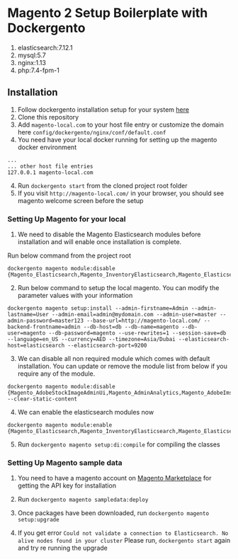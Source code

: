 # Magento 2 Setup Boilerplate with Dockergento

1. elasticsearch:7.12.1
2. mysql:5.7
3. nginx:1.13
4. php:7.4-fpm-1

## Installation

1. Follow dockergento installation setup for your system [here](https://github.com/ModestCoders/magento2-dockergento)
2. Clone this repository
3. Add `magento-local.com` to your host file entry or customize the domain here `config/dockergento/nginx/conf/default.conf`
4. You need have your local docker running for setting up the magento docker environment

```
...
... other host file entries
127.0.0.1 magento-local.com
```

4. Run `dockergento start` from the cloned project root folder
5. If you visit `http://magento-local.com/` in your browser, you should see magento welcome screen before the setup

### Setting Up Magento for your local

1. We need to disable the Magento Elasticsearch modules before installation and will enable once installation is complete.

Run below command from the project root

```
dockergento magento module:disable {Magento_Elasticsearch,Magento_InventoryElasticsearch,Magento_Elasticsearch6,Magento_Elasticsearch7}
```

2. Run below command to setup the local magento. You can modify the parameter values with your information

```
dockergento magento setup:install --admin-firstname=Admin --admin-lastname=User --admin-email=admin@mydomain.com --admin-user=master --admin-password=master123 --base-url=http://magento-local.com/ --backend-frontname=admin --db-host=db --db-name=magento --db-user=magento --db-password=magento --use-rewrites=1 --session-save=db --language=en_US --currency=AED --timezone=Asia/Dubai --elasticsearch-host=elasticsearch --elasticsearch-port=9200
```

3. We can disable all non required module which comes with default installation. You can update or remove the module list from below if you require any of the module.

```
dockergento magento module:disable {Magento_AdobeStockImageAdminUi,Magento_AdminAnalytics,Magento_AdobeIms,Magento_AdobeImsApi,Magento_AdobeStockAdminUi,Magento_AdobeStockAssetApi,Magento_AdobeStockClient,Magento_AdobeStockClientApi,Magento_AdobeStockImage,Magento_AdobeStockImageApi,Magento_Fedex,Dotdigitalgroup_Email,Dotdigitalgroup_Chat,Dotdigitalgroup_ChatGraphQl,Dotdigitalgroup_EmailGraphQl,Dotdigitalgroup_Sms,Klarna_Core,Klarna_Ordermanagement,Klarna_Kp,Klarna_Onsitemessaging,Klarna_KpGraphQl,Magento_ReCaptchaAdminUi,Magento_ReCaptchaCheckout,Magento_ReCaptchaContact,Magento_ReCaptchaCustomer,Magento_ReCaptchaFrontendUi,Magento_ReCaptchaMigration,Magento_ReCaptchaNewsletter,Magento_ReCaptchaPaypal,Magento_ReCaptchaReview,Magento_ReCaptchaSendFriend,Magento_ReCaptchaStorePickup,Magento_ReCaptchaUi,Magento_ReCaptchaUser,Magento_ReCaptchaValidation,Magento_ReCaptchaValidationApi,Magento_ReCaptchaVersion2Checkbox,Magento_ReCaptchaVersion2Invisible,Magento_ReCaptchaVersion3Invisible,Magento_ReCaptchaWebapiApi,Magento_ReCaptchaWebapiGraphQl,Magento_ReCaptchaWebapiRest,Magento_ReCaptchaWebapiUi,Magento_TwoFactorAuth,Magento_AdobeStockAsset,Magento_Dhl,Magento_GoogleOptimizer,Magento_Ups,Temando_ShippingRemover,Yotpo_Yotpo,PayPal_Braintree,PayPal_BraintreeGraphQl} --clear-static-content
```

4. We can enable the elasticsearch modules now

```
dockergento magento module:enable {Magento_Elasticsearch,Magento_InventoryElasticsearch,Magento_Elasticsearch6,Magento_Elasticsearch7}
```

5. Run `dockergento magento setup:di:compile` for compiling the classes

### Setting Up Magento sample data

1. You need to have a magento account on [Magento Marketplace](https://marketplace.magento.com/) for getting the API key for installation

2. Run `dockergento magento sampledata:deploy`

3. Once packages have been downloaded, run `dockergento magento setup:upgrade`

4. If you get error `Could not validate a connection to Elasticsearch. No alive nodes found in your cluster` Please run, `dockergento start` again and try re running the upgrade
